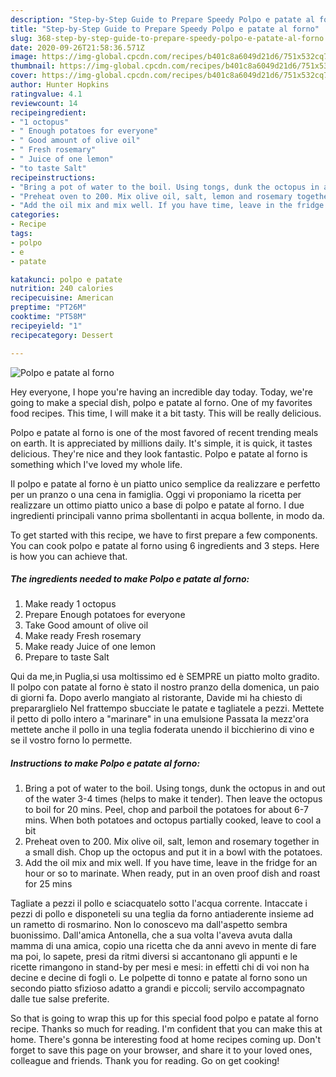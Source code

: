 ```yaml
---
description: "Step-by-Step Guide to Prepare Speedy Polpo e patate al forno"
title: "Step-by-Step Guide to Prepare Speedy Polpo e patate al forno"
slug: 368-step-by-step-guide-to-prepare-speedy-polpo-e-patate-al-forno
date: 2020-09-26T21:58:36.571Z
image: https://img-global.cpcdn.com/recipes/b401c8a6049d21d6/751x532cq70/polpo-e-patate-al-forno-recipe-main-photo.jpg
thumbnail: https://img-global.cpcdn.com/recipes/b401c8a6049d21d6/751x532cq70/polpo-e-patate-al-forno-recipe-main-photo.jpg
cover: https://img-global.cpcdn.com/recipes/b401c8a6049d21d6/751x532cq70/polpo-e-patate-al-forno-recipe-main-photo.jpg
author: Hunter Hopkins
ratingvalue: 4.1
reviewcount: 14
recipeingredient:
- "1 octopus"
- " Enough potatoes for everyone"
- " Good amount of olive oil"
- " Fresh rosemary"
- " Juice of one lemon"
- "to taste Salt"
recipeinstructions:
- "Bring a pot of water to the boil. Using tongs, dunk the octopus in and out of the water 3-4 times (helps to make it tender). Then leave the octopus to boil for 20 mins. Peel, chop and parboil the potatoes for about 6-7 mins. When both potatoes and octopus partially cooked, leave to cool a bit"
- "Preheat oven to 200. Mix olive oil, salt, lemon and rosemary together in a small dish. Chop up the octopus and put it in a bowl with the potatoes."
- "Add the oil mix and mix well. If you have time, leave in the fridge for an hour or so to marinate. When ready, put in an oven proof dish and roast for 25 mins"
categories:
- Recipe
tags:
- polpo
- e
- patate

katakunci: polpo e patate 
nutrition: 240 calories
recipecuisine: American
preptime: "PT26M"
cooktime: "PT58M"
recipeyield: "1"
recipecategory: Dessert

---
```



![Polpo e patate al forno](https://img-global.cpcdn.com/recipes/b401c8a6049d21d6/751x532cq70/polpo-e-patate-al-forno-recipe-main-photo.jpg)

Hey everyone, I hope you're having an incredible day today. Today, we're going to make a special dish, polpo e patate al forno. One of my favorites food recipes. This time, I will make it a bit tasty. This will be really delicious.

Polpo e patate al forno is one of the most favored of recent trending meals on earth. It is appreciated by millions daily. It's simple, it is quick, it tastes delicious. They're nice and they look fantastic. Polpo e patate al forno is something which I've loved my whole life.

Il polpo e patate al forno è un piatto unico semplice da realizzare e perfetto per un pranzo o una cena in famiglia. Oggi vi proponiamo la ricetta per realizzare un ottimo piatto unico a base di polpo e patate al forno. I due ingredienti principali vanno prima sbollentanti in acqua bollente, in modo da.


To get started with this recipe, we have to first prepare a few components. You can cook polpo e patate al forno using 6 ingredients and 3 steps. Here is how you can achieve that.

<!--inarticleads1-->

##### The ingredients needed to make Polpo e patate al forno:

1. Make ready 1 octopus
1. Prepare  Enough potatoes for everyone
1. Take  Good amount of olive oil
1. Make ready  Fresh rosemary
1. Make ready  Juice of one lemon
1. Prepare to taste Salt


Qui da me,in Puglia,si usa moltissimo ed è SEMPRE un piatto molto gradito. Il polpo con patate al forno è stato il nostro pranzo della domenica, un paio di giorni fa. Dopo averlo mangiato al ristorante, Davide mi ha chiesto di prepararglielo Nel frattempo sbucciate le patate e tagliatele a pezzi. Mettete il petto di pollo intero a &#34;marinare&#34; in una emulsione Passata la mezz&#39;ora mettete anche il pollo in una teglia foderata unendo il bicchierino di vino e se il vostro forno lo permette. 

<!--inarticleads2-->

##### Instructions to make Polpo e patate al forno:

1. Bring a pot of water to the boil. Using tongs, dunk the octopus in and out of the water 3-4 times (helps to make it tender). Then leave the octopus to boil for 20 mins. Peel, chop and parboil the potatoes for about 6-7 mins. When both potatoes and octopus partially cooked, leave to cool a bit
1. Preheat oven to 200. Mix olive oil, salt, lemon and rosemary together in a small dish. Chop up the octopus and put it in a bowl with the potatoes.
1. Add the oil mix and mix well. If you have time, leave in the fridge for an hour or so to marinate. When ready, put in an oven proof dish and roast for 25 mins


Tagliate a pezzi il pollo e sciacquatelo sotto l&#39;acqua corrente. Intaccate i pezzi di pollo e disponeteli su una teglia da forno antiaderente insieme ad un rametto di rosmarino. Non lo conoscevo ma dall&#39;aspetto sembra buonissimo. Dall&#39;amica Antonella, che a sua volta l&#39;aveva avuta dalla mamma di una amica, copio una ricetta che da anni avevo in mente di fare ma poi, lo sapete, presi da ritmi diversi si accantonano gli appunti e le ricette rimangono in stand-by per mesi e mesi: in effetti chi di voi non ha decine e decine di fogli o. Le polpette di tonno e patate al forno sono un secondo piatto sfizioso adatto a grandi e piccoli; servilo accompagnato dalle tue salse preferite. 

So that is going to wrap this up for this special food polpo e patate al forno recipe. Thanks so much for reading. I'm confident that you can make this at home. There's gonna be interesting food at home recipes coming up. Don't forget to save this page on your browser, and share it to your loved ones, colleague and friends. Thank you for reading. Go on get cooking!

